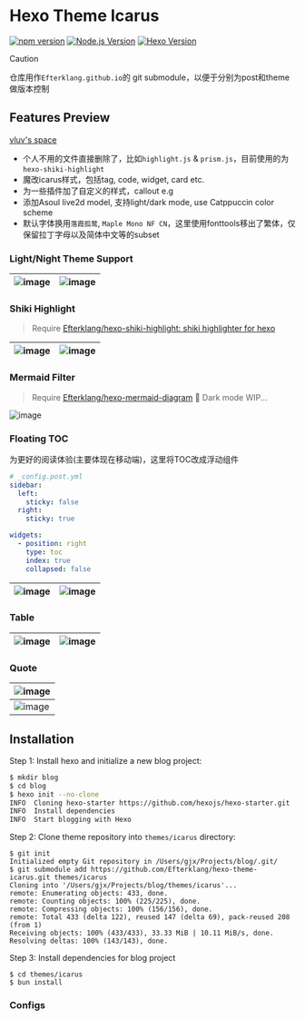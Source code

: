 # Hexo Theme Icarus

[![npm version](https://img.shields.io/npm/v/hexo-theme-icarus.svg)](https://www.npmjs.com/package/hexo-theme-icarus)
[![Node.js Version](https://img.shields.io/badge/node-%3E%3D14-brightgreen.svg)](https://nodejs.org/)
[![Hexo Version](https://img.shields.io/badge/hexo-%3E%3D7.0-blue.svg)](https://hexo.io/)

> [!CAUTION]
>
> 仓库用作`Efterklang.github.io`的 git submodule，以便于分别为post和theme做版本控制

## Features Preview

[vluv's space](https://vluv.space/)

- 个人不用的文件直接删除了，比如`highlight.js` & `prism.js`，目前使用的为`hexo-shiki-highlight`
- 魔改icarus样式，包括tag, code, widget, card etc.
- 为一些插件加了自定义的样式，callout e.g
- 添加Asoul live2d model, 支持light/dark mode, use Catppuccin color scheme
- 默认字体换用`落霞孤鹜`, `Maple Mono NF CN`，这里使用fonttools移出了繁体，仅保留拉丁字母以及简体中文等的subset

### Light/Night Theme Support

| ![image](https://github.com/user-attachments/assets/da9c8019-9a0d-4eb8-927a-3c970947c371) | ![image](https://github.com/user-attachments/assets/466eab7e-208c-4bc6-9003-799809bfd6f8) |
| ---   | ---  |

### Shiki Highlight

> Require [Efterklang/hexo-shiki-highlight: shiki highlighter for hexo](https://github.com/Efterklang/hexo-shiki-highlight)

| ![image](https://github.com/user-attachments/assets/bc88dd30-e9f6-41d7-885c-b1c2a47cb45d) | ![image](https://github.com/user-attachments/assets/48a35dce-1304-4059-8ef1-6a929056e837) |
| ---   | ---  |

### Mermaid Filter

> Require [Efterklang/hexo-mermaid-diagram](https://github.com/Efterklang/hexo-mermaid-diagram)
> 🚧 Dark mode WIP...

![image](https://github.com/user-attachments/assets/3bd2d897-721d-4505-8194-6a592bbceb31)

### Floating TOC

为更好的阅读体验(主要体现在移动端)，这里将TOC改成浮动组件

```yaml
# _config.post.yml
sidebar:
  left:
    sticky: false
  right:
    sticky: true

widgets:
  - position: right
    type: toc
    index: true
    collapsed: false
```

| ![image](https://github.com/user-attachments/assets/81145544-ed01-4886-a340-9fd4533fbeca) | ![image](https://github.com/user-attachments/assets/02d3e616-5b5b-4b32-b5d4-dbf5e23f0a3a) |
| ---   | ---  |

### Table

| ![image](https://github.com/user-attachments/assets/f06ea615-a4eb-4e5f-b1ed-65823120b08e) | ![image](https://github.com/user-attachments/assets/d9a1ac05-aed7-4b0e-880e-0d5455b54e16) |
| -- | -- |

### Quote

| ![image](https://github.com/user-attachments/assets/648d7463-70a9-47c7-b364-56c8a26cca37) |
| -- |
| ![image](https://github.com/user-attachments/assets/bd1ac620-79b0-43da-aee9-a724cf40190e) |

## Installation

Step 1: Install hexo and initialize a new blog project:

```bash
$ mkdir blog
$ cd blog
$ hexo init --no-clone
INFO  Cloning hexo-starter https://github.com/hexojs/hexo-starter.git
INFO  Install dependencies
INFO  Start blogging with Hexo
```

Step 2: Clone theme repository into `themes/icarus` directory:

```shell
$ git init
Initialized empty Git repository in /Users/gjx/Projects/blog/.git/
$ git submodule add https://github.com/Efterklang/hexo-theme-icarus.git themes/icarus
Cloning into '/Users/gjx/Projects/blog/themes/icarus'...
remote: Enumerating objects: 433, done.
remote: Counting objects: 100% (225/225), done.
remote: Compressing objects: 100% (156/156), done.
remote: Total 433 (delta 122), reused 147 (delta 69), pack-reused 208 (from 1)
Receiving objects: 100% (433/433), 33.33 MiB | 10.11 MiB/s, done.
Resolving deltas: 100% (143/143), done.
```

Step 3: Install dependencies for blog project

```shell
$ cd themes/icarus
$ bun install
```

### Configs

```yaml

```